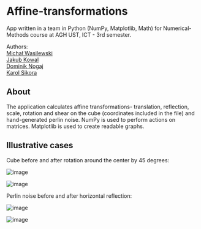 # Affine-transformations

App written in a team in Python (NumPy, Matplotlib, Math) for Numerical-Methods course at AGH UST, ICT - 3rd semester.

Authors: <br />
[Michał Wasilewski](https://github.com/miwasil) <br />
[Jakub Kowal](https://github.com/jd-kowal) <br />
[Dominik Nogaj](https://github.com/dnogaj) <br />
[Karol Sikora](https://github.com/kasikora)

## About

The application calculates affine transformations- translation, reflection, scale, rotation and shear on the cube (coordinates included in the file) and hand-generated perlin noise. 
NumPy is used to perform actions on matrices. Matplotlib is used to create readable graphs.

## Illustrative cases

Cube before and after rotation around the center by 45 degrees:

![image](https://user-images.githubusercontent.com/115273240/231432265-2cb8c65a-1d35-4493-a44a-10291e6fd4e0.png)

![image](https://user-images.githubusercontent.com/115273240/231432459-81970623-bcf4-4cf3-8454-10921eaac859.png)



Perlin noise before and after horizontal reflection:

![image](https://user-images.githubusercontent.com/115273240/231432503-645b1d5f-4e49-4138-9a0b-ef930e31de7c.png)

![image](https://user-images.githubusercontent.com/115273240/231432552-f0575121-00a6-4ebc-b235-c7d6dfd4c552.png)
